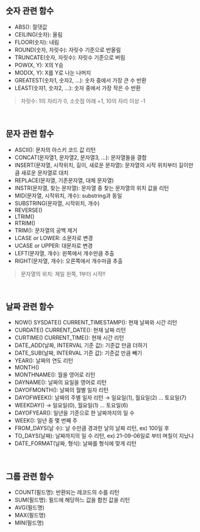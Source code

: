 ## 숫자 관련 함수

- ABS(): 절댓값
- CEILING(숫자): 올림
- FLOOR(숫자): 내림
- ROUND(숫자, 자릿수): 자릿수 기준으로 반올림
- TRUNCATE(숫자, 자릿수): 자릿수 기준으로 버림
- POW(X, Y): X의 Y승
- MOD(X, Y): X를 Y로 나눈 나머지
- GREATEST(숫자1, 숫자2, ...): 숫자 중에서 가장 큰 수 반환
- LEAST(숫자1, 숫자2, ...): 숫자 중에서 가장 작은 수 반환

> 자릿수:  1의 자리가 0, 소숫점 아래 +1, 10의 자리 이상 -1

<br>

## 문자 관련 함수

- ASCII(): 문자의 아스키 코드 값 리턴
- CONCAT(문자열1, 문자열2, 문자열3, ...): 문자열들을 결합
- INSERT(문자열, 시작위치, 길이, 새로운 문자열): 문자열의 시작 위치부터 길이만큼 새로운 문자열로 대치
- REPLACE(문자열, 기존문자열, 대체 문자열)
- INSTR(문자열, 찾는 문자열): 문자열 중 찾는 문자열의 위치 값을 리턴
- MID(문자열, 시작위치, 개수): substring과 동일
- SUBSTRING(문자열, 시작위치, 개수)
- REVERSE()
- LTRIM()
- RTRIM()
- TRIM(): 문자열의 공백 제거
- LCASE or LOWER: 소문자로 변경
- UCASE or UPPER: 대문자로 변경
- LEFT(문자열, 개수): 왼쪽에서 개수만큼 추출
- RIGHT(문자열, 개수): 오른쪽에서 개수마큼 추출

> 문자열의 위치: 제일 왼쪽, 1부터 시작!!

<br>

## 날짜 관련 함수

- NOW() SYSDATE() CURRENT_TIMESTAMP(): 현재 날짜와 시간 리턴
- CURDATE() CURRENT_DATE(): 현재 날짜 리턴
- CURTIME() CURRENT_TIME(): 현재 시간 리턴
- DATE_ADD(날짜, INTERVAL 기준 값): 기준값 만큼 더하기
- DATE_SUB(날짜, INTERVAL 기준 값): 기준값 만큼 빼기
- YEAR(): 날짜의 연도 리턴
- MONTH()
- MONTHNAME(): 월을 영어로 리턴
- DAYNAME(): 날짜의 요일을 영어로 리턴
- DAYOFMONTH(): 날짜의 월별 일자 리턴
- DAYOFWEEK(): 날짜의 주별 일자 리턴 → 일요일(1), 월요일(2) ... 토요일(7)
- WEEKDAY() → 일요일(0), 월요일(1) ... 토요일(6)
- DAYOFYEAR(): 일년을 기준으로 한 날짜까지의 일 수
- WEEK(): 일년 중 몇 번째 주
- FROM_DAYS(날 수): 날 수만큼 경과한 날의 날짜 리턴, ex) 100일 후
- TO_DAYS(날짜): 날짜까지의 일 수 리턴, ex) 21-09-06일로 부터 며칠이 지났나
- DATE_FORMAT(날짜, 형식): 날짜를 형식에 맞게 리턴

<br>

## 그룹 관련 함수

- COUNT(필드명): 반환되는 레코드의 수를 리턴
- SUM(필드명): 필드에 해당하느 값을 함친 값을 리턴
- AVG(필드명)
- MAX(필드명)
- MIN(필드명)